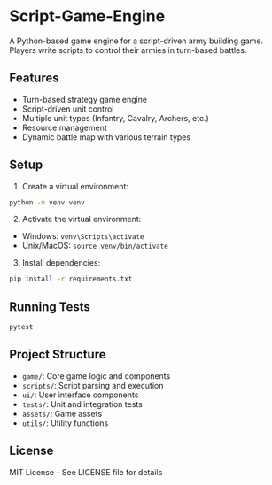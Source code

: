 # Script-Game-Engine

A Python-based game engine for a script-driven army building game. Players write scripts to control their armies in turn-based battles.

## Features

- Turn-based strategy game engine
- Script-driven unit control
- Multiple unit types (Infantry, Cavalry, Archers, etc.)
- Resource management
- Dynamic battle map with various terrain types

## Setup

1. Create a virtual environment:

```bash
python -m venv venv
```

2. Activate the virtual environment:

- Windows: `venv\Scripts\activate`
- Unix/MacOS: `source venv/bin/activate`

3. Install dependencies:

```bash
pip install -r requirements.txt
```

## Running Tests

```bash
pytest
```

## Project Structure

- `game/`: Core game logic and components
- `scripts/`: Script parsing and execution
- `ui/`: User interface components
- `tests/`: Unit and integration tests
- `assets/`: Game assets
- `utils/`: Utility functions

## License

MIT License - See LICENSE file for details
